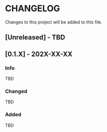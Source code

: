 # CHANGELOG
Changes to this project will be added to this file.

## [Unreleased] - TBD

## [0.1.X] - 202X-XX-XX

### Info
TBD

### Changed
TBD

### Added
TBD